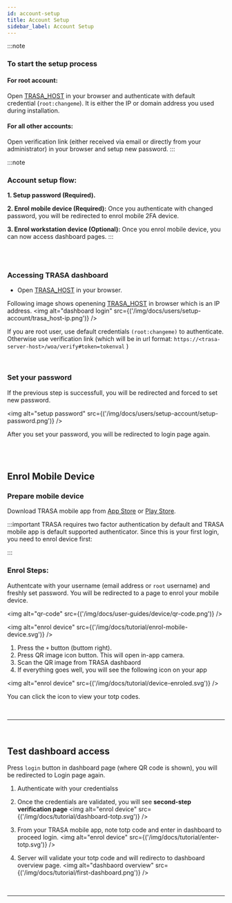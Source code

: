 ```yaml
---
id: account-setup
title: Account Setup
sidebar_label: Account Setup
---
```




:::note
### To start the setup process
#### For root account: 
Open [TRASA_HOST](/docs/getting-started/glossary#TRASA_HOST) in your browser and authenticate with default credential (`root:changeme`). It is either the IP or domain address you used during installation. 

#### For all other accounts:  
Open verification link (either received via email or directly from your administrator) in your browser and setup new password.
:::

:::note
### Account setup flow:
**1. Setup password (Required).**

**2. Enrol mobile device (Required):** Once you authenticate with changed password, you will be redirected to enrol mobile 2FA device.

**3. Enrol workstation device (Optional):** Once you enrol mobile device, you can now access dashboard pages.
:::

<br />



<br />


### Accessing TRASA dashboard


- Open [TRASA_HOST](/docs/getting-started/glossary#TRASA_HOST) in your browser.

Following image shows openening [TRASA_HOST](/docs/getting-started/glossary#TRASA_HOST) in browser which is an IP address.
<img alt="dashboard login" src={('/img/docs/users/setup-account/trasa_host-ip.png')} />

If you are root user, use default credentials `(root:changeme)` to authenticate. Otherwise use verification link (which will be in url format: `https://<trasa-server-host>/woa/verify#token=tokenval` )

 <br />

### Set your password

If the previous step is successfull, you will be redirected and forced to set new password.

<img alt="setup password" src={('/img/docs/users/setup-account/setup-password.png')} />



After you set your password, you will be redirected to login page again.

<br /><br />




## Enrol Mobile Device


### Prepare mobile device
Download TRASA mobile app from [App Store](https://apps.apple.com/us/app/trasa/id1411267389) or [Play Store](https://play.google.com/store/apps/details?id=com.trasa).


:::important
TRASA requires two factor authentication by default and TRASA mobile app is default supported authenticator. Since this is your first login, you need to enrol device first:

:::



### Enrol Steps:

Authentcate with your username (email address or `root` username) and freshly set password.
You will be redirected to a page to enrol your mobile device.

<img alt="qr-code" src={('/img/docs/user-guides/device/qr-code.png')} />

<img alt="enrol device" src={('/img/docs/tutorial/enrol-mobile-device.svg')} />

1. Press the `+` button (buttom right).
2. Press QR image icon button. This will open in-app camera.
3. Scan the QR image from TRASA dashbaord
4. If everything goes well, you will see the following icon on your app

<img alt="enrol device" src={('/img/docs/tutorial/device-enroled.svg')} />

You can click the icon to view your totp codes.

<br />

---

<br />

## Test dashboard access

Press `login` button in dashboard page (where QR code is shown), you will be redirected to Login page again.

1. Authenticate with your credentialss
2. Once the credentials are validated, you will see **second-step verification page**
   <img alt="enrol device" src={('/img/docs/tutorial/dashboard-totp.svg')} />
3. From your TRASA mobile app, note totp code and enter in dashboard to proceed login.
   <img alt="enrol device" src={('/img/docs/tutorial/enter-totp.svg')} />

4. Server will validate your totp code and will redirecto to dashboard overview page.
   <img alt="dashbaord overview" src={('/img/docs/tutorial/first-dashboard.png')} />


<br />

---

<br />



